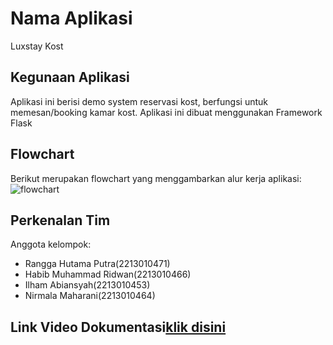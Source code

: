 # Nama Aplikasi
Luxstay Kost

## Kegunaan Aplikasi
Aplikasi ini berisi demo system reservasi kost, berfungsi untuk memesan/booking kamar kost. Aplikasi ini dibuat menggunakan Framework Flask

## Flowchart
Berikut merupakan flowchart yang menggambarkan alur kerja aplikasi:
![flowchart](https://github.com/user-attachments/assets/6ff6dd68-8cdc-42d8-814d-df0b8723dee9)

## Perkenalan Tim
Anggota kelompok:
- Rangga Hutama Putra(2213010471)
- Habib Muhammad Ridwan(2213010466)
- Ilham Abiansyah(2213010453)
- Nirmala Maharani(2213010464)

## Link Video Dokumentasi[klik disini](https://www.youtube.com/watch?v=93bVhXPbBQA)
